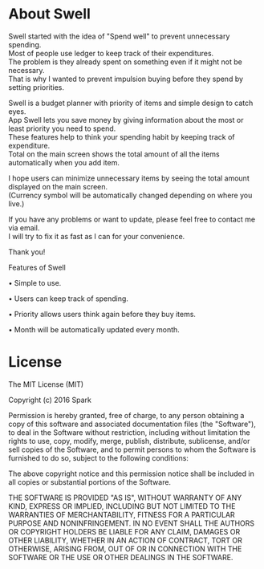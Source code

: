 # About Swell

Swell started with the idea of "Spend well" to prevent unnecessary spending.<br>
Most of people use ledger to keep track of their expenditures. <br>
The problem is they already spent on something even if it might not be necessary. <br>
That is why I wanted to prevent impulsion buying before they spend by setting priorities.<br>

Swell is a budget planner with priority of items and simple design to catch eyes. <br>
App Swell lets you save money by giving information about the most or least priority you need to spend. <br>
These features help to think your spending habit by keeping track of expenditure. <br>
Total on the main screen shows the total amount of all the items automatically when you add item. <br>

I hope users can minimize unnecessary items by seeing the total amount displayed on the main screen. <br>
(Currency symbol will be automatically changed depending on where you live.)<br>

If you have any problems or want to update, please feel free to contact me via email.<br>
I will try to fix it as fast as I can for your convenience. <br>

Thank you!


Features of Swell

• Simple to use.

• Users can keep track of spending.

• Priority allows users think again before they buy items.

• Month will be automatically updated every month.


# License

The MIT License (MIT)

Copyright (c) 2016 Spark

Permission is hereby granted, free of charge, to any person obtaining a copy
of this software and associated documentation files (the "Software"), to deal
in the Software without restriction, including without limitation the rights
to use, copy, modify, merge, publish, distribute, sublicense, and/or sell
copies of the Software, and to permit persons to whom the Software is
furnished to do so, subject to the following conditions:

The above copyright notice and this permission notice shall be included in all
copies or substantial portions of the Software.

THE SOFTWARE IS PROVIDED "AS IS", WITHOUT WARRANTY OF ANY KIND, EXPRESS OR
IMPLIED, INCLUDING BUT NOT LIMITED TO THE WARRANTIES OF MERCHANTABILITY,
FITNESS FOR A PARTICULAR PURPOSE AND NONINFRINGEMENT. IN NO EVENT SHALL THE
AUTHORS OR COPYRIGHT HOLDERS BE LIABLE FOR ANY CLAIM, DAMAGES OR OTHER
LIABILITY, WHETHER IN AN ACTION OF CONTRACT, TORT OR OTHERWISE, ARISING FROM,
OUT OF OR IN CONNECTION WITH THE SOFTWARE OR THE USE OR OTHER DEALINGS IN THE
SOFTWARE.
